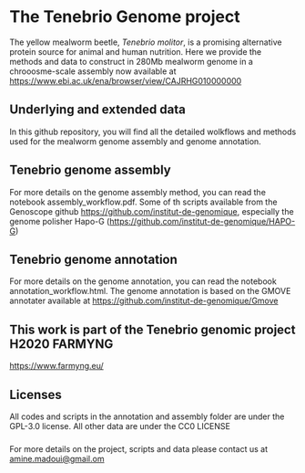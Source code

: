 # The Tenebrio Genome project
The yellow mealworm beetle, <i>Tenebrio molitor</i>, is a promising alternative protein source for animal and human nutrition. Here we provide the methods and data to construct in 280Mb mealworm genome in a chrooosme-scale assembly now available at https://www.ebi.ac.uk/ena/browser/view/CAJRHG010000000

## Underlying and extended data
In this github repository, you will find all the detailed wolkflows and methods used for the mealworm genome assembly and genome annotation.

## Tenebrio genome assembly
For more details on the genome assembly method, you can read the notebook assembly_workflow.pdf. Some of th scripts available from the Genoscope github https://github.com/institut-de-genomique, especially the genome polisher Hapo-G (https://github.com/institut-de-genomique/HAPO-G) 

## Tenebrio genome annotation
For more details on the genome annotation, you can read the notebook annotation_workflow.html. The genome annotation is based on the GMOVE annotater available at https://github.com/institut-de-genomique/Gmove

## This work is part of the Tenebrio genomic project H2020 FARMYNG
https://www.farmyng.eu/ 

## Licenses
All codes and scripts in the annotation and assembly folder are under the GPL-3.0 license. All other data are under the CC0 LICENSE



###
For more details on the project, scripts and data please contact us at amine.madoui@gmail.om


